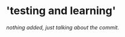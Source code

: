 # 'testing and learning'






























 ###### nothing added, just talking about the commit.
